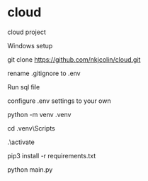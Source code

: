 # cloud
cloud project

Windows setup 

git clone https://github.com/nkjcolin/cloud.git

rename .gitignore to .env

Run sql file 

configure .env settings to your own 

python -m venv .venv 

cd .venv\Scripts

.\activate 

pip3 install -r requirements.txt

python main.py 
